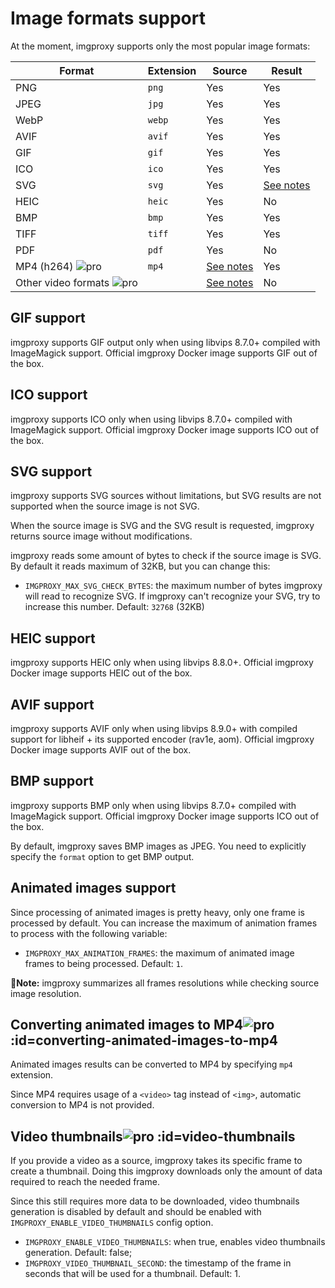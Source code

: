 # Image formats support

At the moment, imgproxy supports only the most popular image formats:

| Format | Extension | Source | Result |
| -------|-----------|--------|--------|
| PNG    | `png`     | Yes    | Yes    |
| JPEG   | `jpg`     | Yes    | Yes    |
| WebP   | `webp`    | Yes    | Yes    |
| AVIF   | `avif`    | Yes    | Yes    |
| GIF    | `gif`     | Yes    | Yes    |
| ICO    | `ico`     | Yes    | Yes    |
| SVG    | `svg`     | Yes    | [See notes](#svg-support) |
| HEIC   | `heic`    | Yes    | No     |
| BMP    | `bmp`     | Yes    | Yes    |
| TIFF   | `tiff`    | Yes    | Yes    |
| PDF    | `pdf`     | Yes    | No     |
| MP4 (h264) <img class='pro-badge' src='assets/pro.svg' alt='pro' /> | `mp4` | [See notes](#video-thumbnails) | Yes |
| Other video formats <img class='pro-badge' src='assets/pro.svg' alt='pro' /> | | [See notes](#video-thumbnails) | No |

## GIF support

imgproxy supports GIF output only when using libvips 8.7.0+ compiled with ImageMagick support. Official imgproxy Docker image supports GIF out of the box.

## ICO support

imgproxy supports ICO only when using libvips 8.7.0+ compiled with ImageMagick support. Official imgproxy Docker image supports ICO out of the box.

## SVG support

imgproxy supports SVG sources without limitations, but SVG results are not supported when the source image is not SVG.

When the source image is SVG and the SVG result is requested, imgproxy returns source image without modifications.

imgproxy reads some amount of bytes to check if the source image is SVG. By default it reads maximum of 32KB, but you can change this:

* `IMGPROXY_MAX_SVG_CHECK_BYTES`: the maximum number of bytes imgproxy will read to recognize SVG. If imgproxy can't recognize your SVG, try to increase this number. Default: `32768` (32KB)

## HEIC support

imgproxy supports HEIC only when using libvips 8.8.0+. Official imgproxy Docker image supports HEIC out of the box.

## AVIF support

imgproxy supports AVIF only when using libvips 8.9.0+ with compiled support for libheif + its supported encoder (rav1e, aom). Official imgproxy Docker image supports AVIF out of the box.

## BMP support

imgproxy supports BMP only when using libvips 8.7.0+ compiled with ImageMagick support. Official imgproxy Docker image supports ICO out of the box.

By default, imgproxy saves BMP images as JPEG. You need to explicitly specify the `format` option to get BMP output.

## Animated images support

Since processing of animated images is pretty heavy, only one frame is processed by default. You can increase the maximum of animation frames to process with the following variable:

* `IMGPROXY_MAX_ANIMATION_FRAMES`: the maximum of animated image frames to being processed. Default: `1`.

**📝Note:** imgproxy summarizes all frames resolutions while checking source image resolution.

## Converting animated images to MP4<img class='pro-badge' src='assets/pro.svg' alt='pro' /> :id=converting-animated-images-to-mp4

Animated images results can be converted to MP4 by specifying `mp4` extension.

Since MP4 requires usage of a `<video>` tag instead of `<img>`, automatic conversion to MP4 is not provided.

## Video thumbnails<img class='pro-badge' src='assets/pro.svg' alt='pro' /> :id=video-thumbnails

If you provide a video as a source, imgproxy takes its specific frame to create a thumbnail. Doing this imgproxy downloads only the amount of data required to reach the needed frame.

Since this still requires more data to be downloaded, video thumbnails generation is disabled by default and should be enabled with `IMGPROXY_ENABLE_VIDEO_THUMBNAILS` config option.

* `IMGPROXY_ENABLE_VIDEO_THUMBNAILS`: when true, enables video thumbnails generation. Default: false;
* `IMGPROXY_VIDEO_THUMBNAIL_SECOND`: the timestamp of the frame in seconds that will be used for a thumbnail. Default: 1.
